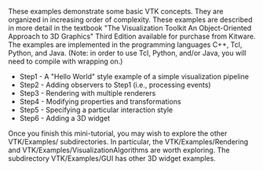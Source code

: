 These examples demonstrate some basic VTK concepts. They are organized in
increasing order of complexity. These examples are described in more detail
in the textbook "The Visualization Toolkit An Object-Oriented Approach to 3D
Graphics" Third Edition available for purchase from Kitware. The examples are
implemented in the programming languages C++, Tcl, Python, and Java. (Note:
in order to use Tcl, Python, and/or Java, you will need to compile with
wrapping on.)

- Step1 - A "Hello World" style example of a simple visualization pipeline
- Step2 - Adding observers to Step1 (i.e., processing events)
- Step3 - Rendering with multiple renderers
- Step4 - Modifying properties and transformations
- Step5 - Specifying a particular interaction style
- Step6 - Adding a 3D widget

Once you finish this mini-tutorial, you may wish to explore the other
VTK/Examples/ subdirectories. In particular, the VTK/Examples/Rendering
and VTK/Examples/VisualizationAlgorithms are worth exploring. The
subdirectory VTK/Examples/GUI has other 3D widget examples.